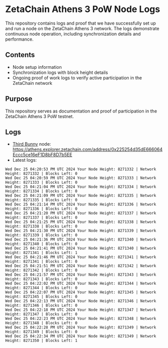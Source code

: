 # ZetaChain Athens 3 PoW Node Logs
This repository contains logs and proof that we have successfully set up and run a node on the ZetaChain Athens 3 network. The logs demonstrate continuous node operation, including synchronization details and performance.

## Contents
- Node setup information
- Synchronization logs with block height details
- Ongoing proof of work logs to verify active participation in the ZetaChain network

## Purpose
This repository serves as documentation and proof of participation in the ZetaChain Athens 3 PoW testnet.

## Logs

- [Third Bunny](https://thirdbunny.xyz/) node: https://athens.explorer.zetachain.com/address/0x225254d35dE666064Eccc5ce16eF1D8bF8D7b5EE
- Latest logs:
```
Wed Dec 25 04:20:53 PM UTC 2024 Your Node Height: 8271332 | Network Height: 8271332 | Blocks Left: 0
Wed Dec 25 04:20:59 PM UTC 2024 Your Node Height: 8271333 | Network Height: 8271333 | Blocks Left: 0
Wed Dec 25 04:21:04 PM UTC 2024 Your Node Height: 8271334 | Network Height: 8271334 | Blocks Left: 0
Wed Dec 25 04:21:09 PM UTC 2024 Your Node Height: 8271335 | Network Height: 8271335 | Blocks Left: 0
Wed Dec 25 04:21:14 PM UTC 2024 Your Node Height: 8271336 | Network Height: 8271336 | Blocks Left: 0
Wed Dec 25 04:21:20 PM UTC 2024 Your Node Height: 8271337 | Network Height: 8271337 | Blocks Left: 0
Wed Dec 25 04:21:25 PM UTC 2024 Your Node Height: 8271338 | Network Height: 8271338 | Blocks Left: 0
Wed Dec 25 04:21:30 PM UTC 2024 Your Node Height: 8271339 | Network Height: 8271339 | Blocks Left: 0
Wed Dec 25 04:21:36 PM UTC 2024 Your Node Height: 8271340 | Network Height: 8271340 | Blocks Left: 0
Wed Dec 25 04:21:41 PM UTC 2024 Your Node Height: 8271340 | Network Height: 8271341 | Blocks Left: 1
Wed Dec 25 04:21:46 PM UTC 2024 Your Node Height: 8271341 | Network Height: 8271341 | Blocks Left: 0
Wed Dec 25 04:21:51 PM UTC 2024 Your Node Height: 8271342 | Network Height: 8271342 | Blocks Left: 0
Wed Dec 25 04:21:57 PM UTC 2024 Your Node Height: 8271343 | Network Height: 8271343 | Blocks Left: 0
Wed Dec 25 04:22:02 PM UTC 2024 Your Node Height: 8271344 | Network Height: 8271344 | Blocks Left: 0
Wed Dec 25 04:22:07 PM UTC 2024 Your Node Height: 8271345 | Network Height: 8271345 | Blocks Left: 0
Wed Dec 25 04:22:13 PM UTC 2024 Your Node Height: 8271346 | Network Height: 8271346 | Blocks Left: 0
Wed Dec 25 04:22:18 PM UTC 2024 Your Node Height: 8271347 | Network Height: 8271347 | Blocks Left: 0
Wed Dec 25 04:22:23 PM UTC 2024 Your Node Height: 8271348 | Network Height: 8271348 | Blocks Left: 0
Wed Dec 25 04:22:28 PM UTC 2024 Your Node Height: 8271349 | Network Height: 8271349 | Blocks Left: 0
Wed Dec 25 04:22:34 PM UTC 2024 Your Node Height: 8271349 | Network Height: 8271350 | Blocks Left: 1
```
